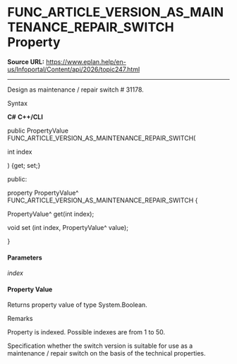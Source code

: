 # FUNC_ARTICLE_VERSION_AS_MAINTENANCE_REPAIR_SWITCH Property

**Source URL:** https://www.eplan.help/en-us/Infoportal/Content/api/2026/topic247.html

---

Design as maintenance / repair switch # 31178.

Syntax

**C#**
**C++/CLI**


public PropertyValue FUNC_ARTICLE_VERSION_AS_MAINTENANCE_REPAIR_SWITCH( 

   int index

) {get; set;}

public:

property PropertyValue^ FUNC_ARTICLE_VERSION_AS_MAINTENANCE_REPAIR_SWITCH {

   PropertyValue^ get(int index);

   void set (int index, PropertyValue^ value);

}


#### Parameters

*index*

#### Property Value

Returns property value of type System.Boolean.

Remarks

Property is indexed. Possible indexes are from 1 to 50.

Specification whether the switch version is suitable for use as a maintenance / repair switch on the basis of the technical properties.
